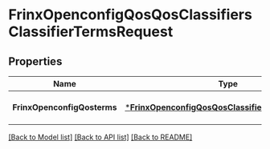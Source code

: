 # FrinxOpenconfigQosQosClassifiersClassifierTermsRequest

## Properties
Name | Type | Description | Notes
------------ | ------------- | ------------- | -------------
**FrinxOpenconfigQosterms** | [***FrinxOpenconfigQosQosClassifiersClassifierTerms**](frinx.openconfig.qos.qos.classifiers.classifier.Terms.md) |  | [optional] [default to null]

[[Back to Model list]](../README.md#documentation-for-models) [[Back to API list]](../README.md#documentation-for-api-endpoints) [[Back to README]](../README.md)


